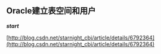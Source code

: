 ## Oracle建立表空间和用户 
***start***

[http://blog.csdn.net/starnight_cbj/article/details/6792364](http://blog.csdn.net/starnight_cbj/article/details/6792364)	
